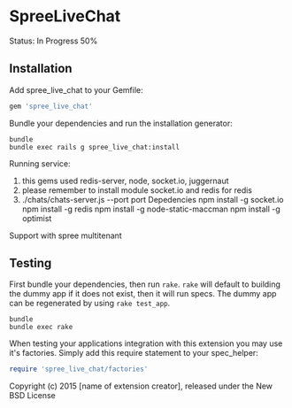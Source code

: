 SpreeLiveChat
=============

Status: In Progress 50%

Installation
------------

Add spree_live_chat to your Gemfile:

```ruby
gem 'spree_live_chat'
```

Bundle your dependencies and run the installation generator:

```shell
bundle
bundle exec rails g spree_live_chat:install
```

Running service:
1. this gems used redis-server, node, socket.io, juggernaut
2. please remember to install  module socket.io and redis for redis
3. ./chats/chats-server.js --port port
Depedencies
npm install -g socket.io
npm install -g redis
npm install -g node-static-maccman
npm install -g optimist


Support with spree multitenant

Testing
-------

First bundle your dependencies, then run `rake`. `rake` will default to building the dummy app if it does not exist, then it will run specs. The dummy app can be regenerated by using `rake test_app`.

```shell
bundle
bundle exec rake
```

When testing your applications integration with this extension you may use it's factories.
Simply add this require statement to your spec_helper:

```ruby
require 'spree_live_chat/factories'
```

Copyright (c) 2015 [name of extension creator], released under the New BSD License
